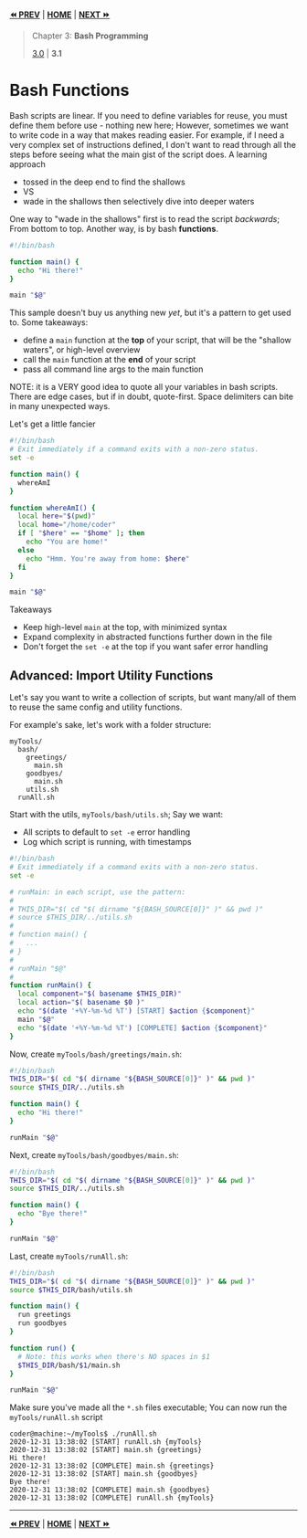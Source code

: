 **[⏪ PREV](./ea41757f-b609-427b-b0d3-464ae55df1db.md)** | **[HOME](./index.md)** | **[NEXT ⏩](./86387b1c-246b-4646-8cdc-8d2d08149523.md)**

> Chapter 3: **Bash Programming**
>
> [3.0](./ea41757f-b609-427b-b0d3-464ae55df1db.md) |
**3.1**


# Bash Functions

Bash scripts are linear. If you need to define variables for reuse, you must
define them before use - nothing new here; However, sometimes we want to write
code in a way that makes reading easier. For example, if I need a very complex
set of instructions defined, I don't want to read through all the steps before
seeing what the main gist of the script does. A learning approach
- tossed in the deep end to find the shallows
- VS
- wade in the shallows then selectively dive into deeper waters

One way to "wade in the shallows" first is to read the script _backwards_; From
bottom to top. Another way, is by bash **functions**.

```bash
#!/bin/bash

function main() {
  echo "Hi there!"
}

main "$@"
```

This sample doesn't buy us anything new _yet_, but it's a pattern to get used
to. Some takeaways:
- define a `main` function at the **top** of your script, that will be the
  "shallow waters", or high-level overview
- call the `main` function at the **end** of your script
- pass all command line args to the main function

NOTE: it is a VERY good idea to quote all your variables in bash scripts. There
are edge cases, but if in doubt, quote-first. Space delimiters can bite in many
unexpected ways.

Let's get a little fancier

```bash
#!/bin/bash
# Exit immediately if a command exits with a non-zero status.
set -e

function main() {
  whereAmI
}

function whereAmI() {
  local here="$(pwd)"
  local home="/home/coder"
  if [ "$here" == "$home" ]; then
    echo "You are home!"
  else
    echo "Hmm. You're away from home: $here"
  fi
}

main "$@"
```

Takeaways
- Keep high-level `main` at the top, with minimized syntax
- Expand complexity in abstracted functions further down in the file
- Don't forget the `set -e` at the top if you want safer error handling

## Advanced: Import Utility Functions

Let's say you want to write a collection of scripts, but want many/all of them
to reuse the same config and utility functions.

For example's sake, let's work with a folder structure:
```
myTools/
  bash/
    greetings/
      main.sh
    goodbyes/
      main.sh
    utils.sh
  runAll.sh
```

Start with the utils, `myTools/bash/utils.sh`; Say we want:
- All scripts to default to `set -e` error handling
- Log which script is running, with timestamps

```bash
#!/bin/bash
# Exit immediately if a command exits with a non-zero status.
set -e

# runMain: in each script, use the pattern:
# 
# THIS_DIR="$( cd "$( dirname "${BASH_SOURCE[0]}" )" && pwd )"
# source $THIS_DIR/../utils.sh
# 
# function main() {
#   ...
# }
# 
# runMain "$@"
# 
function runMain() {
  local component="$( basename $THIS_DIR)"
  local action="$( basename $0 )"
  echo "$(date '+%Y-%m-%d %T') [START] $action {$component}"
  main "$@"
  echo "$(date '+%Y-%m-%d %T') [COMPLETE] $action {$component}"
}
```

Now, create `myTools/bash/greetings/main.sh`:

```bash
#!/bin/bash
THIS_DIR="$( cd "$( dirname "${BASH_SOURCE[0]}" )" && pwd )"
source $THIS_DIR/../utils.sh

function main() {
  echo "Hi there!"
}

runMain "$@"
```

Next, create `myTools/bash/goodbyes/main.sh`:

```bash
#!/bin/bash
THIS_DIR="$( cd "$( dirname "${BASH_SOURCE[0]}" )" && pwd )"
source $THIS_DIR/../utils.sh

function main() {
  echo "Bye there!"
}

runMain "$@"
```

Last, create `myTools/runAll.sh`:

```bash
#!/bin/bash
THIS_DIR="$( cd "$( dirname "${BASH_SOURCE[0]}" )" && pwd )"
source $THIS_DIR/bash/utils.sh

function main() {
  run greetings
  run goodbyes
}

function run() {
  # Note: this works when there's NO spaces in $1
  $THIS_DIR/bash/$1/main.sh
}

runMain "$@"
```

Make sure you've made all the `*.sh` files executable; You can now run the
`myTools/runAll.sh` script
```
coder@machine:~/myTools$ ./runAll.sh 
2020-12-31 13:38:02 [START] runAll.sh {myTools}
2020-12-31 13:38:02 [START] main.sh {greetings}
Hi there!
2020-12-31 13:38:02 [COMPLETE] main.sh {greetings}
2020-12-31 13:38:02 [START] main.sh {goodbyes}
Bye there!
2020-12-31 13:38:02 [COMPLETE] main.sh {goodbyes}
2020-12-31 13:38:02 [COMPLETE] runAll.sh {myTools}
```


---

**[⏪ PREV](./ea41757f-b609-427b-b0d3-464ae55df1db.md)** | **[HOME](./index.md)** | **[NEXT ⏩](./86387b1c-246b-4646-8cdc-8d2d08149523.md)**

